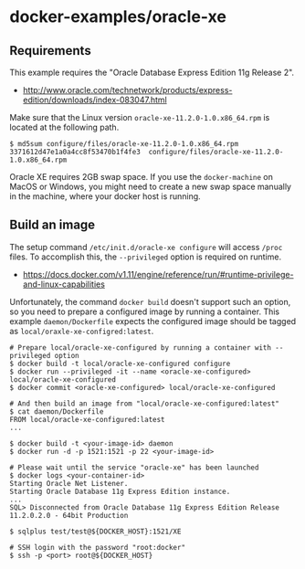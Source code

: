 # docker-examples/oracle-xe

## Requirements

This example requires the "Oracle Database Express Edition 11g Release 2".

* http://www.oracle.com/technetwork/products/express-edition/downloads/index-083047.html

Make sure that the Linux version `oracle-xe-11.2.0-1.0.x86_64.rpm` is located at the following path.

    $ md5sum configure/files/oracle-xe-11.2.0-1.0.x86_64.rpm
    3371612d47e1a0a4cc8f53470b1f4fe3  configure/files/oracle-xe-11.2.0-1.0.x86_64.rpm

Oracle XE requires 2GB swap space. If you use the `docker-machine` on MacOS or Windows, you might need to create a new swap space manually in the machine, where your docker host is running.

## Build an image

The setup command `/etc/init.d/oracle-xe configure` will access `/proc` files. To accomplish this, the `--privileged` option is required on runtime.

* https://docs.docker.com/v1.11/engine/reference/run/#runtime-privilege-and-linux-capabilities

Unfortunately, the command `docker build` doesn't support such an option, so you need to prepare a configured image by running a container. This example `daemon/Dockerfile` expects the configured image should be tagged as `local/oraxle-xe-configred:latest`.

    # Prepare local/oracle-xe-configured by running a container with --privileged option
    $ docker build -t local/oracle-xe-configured configure
    $ docker run --privileged -it --name <oracle-xe-configured> local/oracle-xe-configured
    $ docker commit <oracle-xe-configured> local/oracle-xe-configured

    # And then build an image from "local/oracle-xe-configured:latest"
    $ cat daemon/Dockerfile
    FROM local/oracle-xe-configured:latest
    ...

    $ docker build -t <your-image-id> daemon
    $ docker run -d -p 1521:1521 -p 22 <your-image-id>

    # Please wait until the service "oracle-xe" has been launched
    $ docker logs <your-container-id>
    Starting Oracle Net Listener.
    Starting Oracle Database 11g Express Edition instance.
    ...
    SQL> Disconnected from Oracle Database 11g Express Edition Release 11.2.0.2.0 - 64bit Production

    $ sqlplus test/test@${DOCKER_HOST}:1521/XE

    # SSH login with the password "root:docker"
    $ ssh -p <port> root@${DOCKER_HOST}

